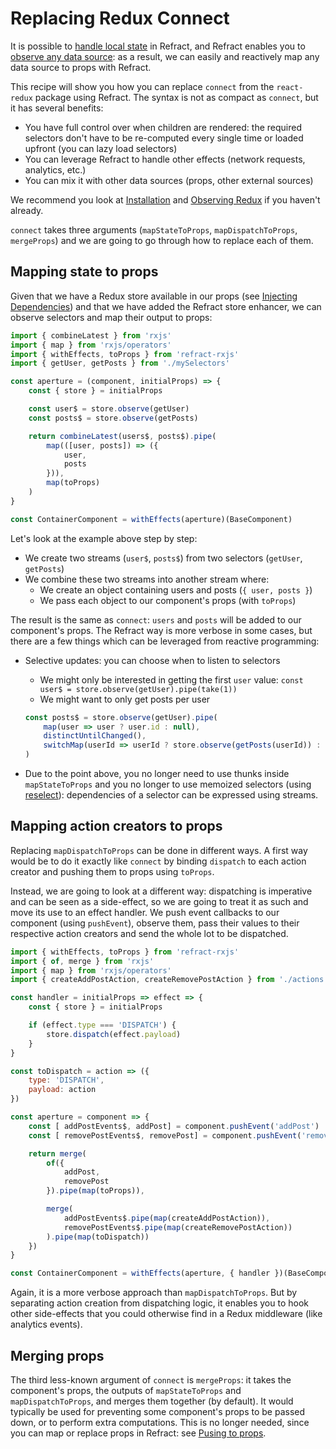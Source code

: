 # Replacing Redux Connect

It is possible to [handle local state](./handling-state.md) in Refract, and Refract enables you to [observe any data source](../usage/observing-anything.md): as a result, we can easily and reactively map any data source to props with Refract.

This recipe will show you how you can replace `connect` from the `react-redux` package using Refract. The syntax is not as compact as `connect`, but it has several benefits:

*   You have full control over when children are rendered: the required selectors don't have to be re-computed every single time or loaded upfront (you can lazy load selectors)
*   You can leverage Refract to handle other effects (network requests, analytics, etc.)
*   You can mix it with other data sources (props, other external sources)

We recommend you look at [Installation](../usage/installation.md) and [Observing Redux](../usage/observing-redux.md) if you haven't already.

`connect` takes three arguments (`mapStateToProps`, `mapDispatchToProps`, `mergeProps`) and we are going to go through how to replace each of them.

## Mapping state to props

Given that we have a Redux store available in our props (see [Injecting Dependencies](../usage/injecting-dependencies.md)) and that we have added the Refract store enhancer, we can observe selectors and map their output to props:

```js
import { combineLatest } from 'rxjs'
import { map } from 'rxjs/operators'
import { withEffects, toProps } from 'refract-rxjs'
import { getUser, getPosts } from './mySelectors'

const aperture = (component, initialProps) => {
    const { store } = initialProps

    const user$ = store.observe(getUser)
    const posts$ = store.observe(getPosts)

    return combineLatest(users$, posts$).pipe(
        map(([user, posts]) => ({
            user,
            posts
        })),
        map(toProps)
    )
}

const ContainerComponent = withEffects(aperture)(BaseComponent)
```

Let's look at the example above step by step:

*   We create two streams (`user$`, `posts$`) from two selectors (`getUser`, `getPosts`)
*   We combine these two streams into another stream where:
    *   We create an object containing users and posts (`{ user, posts }`)
    *   We pass each object to our component's props (with `toProps`)

The result is the same as `connect`: `users` and `posts` will be added to our component's props. The Refract way is more verbose in some cases, but there are a few things which can be leveraged from reactive programming:

*   Selective updates: you can choose when to listen to selectors
    *   We might only be interested in getting the first `user` value: `const user$ = store.observe(getUser).pipe(take(1))`
    *   We might want to only get posts per user


    ```js
    const posts$ = store.observe(getUser).pipe(
        map(user => user ? user.id : null),
        distinctUntilChanged(),
        switchMap(userId => userId ? store.observe(getPosts(userId)) : empty())
    )
    ```

*   Due to the point above, you no longer need to use thunks inside `mapStateToProps` and you no longer to use memoized selectors (using [reselect](https://github.com/reduxjs/reselect)): dependencies of a selector can be expressed using streams.

## Mapping action creators to props

Replacing `mapDispatchToProps` can be done in different ways. A first way would be to do it exactly like `connect` by binding `dispatch` to each action creator and pushing them to props using `toProps`.

Instead, we are going to look at a different way: dispatching is imperative and can be seen as a side-effect, so we are going to treat it as such and move its use to an effect handler. We push event callbacks to our component (using `pushEvent`), observe them, pass their values to their respective action creators and send the whole lot to be dispatched.

```js
import { withEffects, toProps } from 'refract-rxjs'
import { of, merge } from 'rxjs'
import { map } from 'rxjs/operators'
import { createAddPostAction, createRemovePostAction } from './actions'

const handler = initialProps => effect => {
    const { store } = initialProps

    if (effect.type === 'DISPATCH') {
        store.dispatch(effect.payload)
    }
}

const toDispatch = action => ({
    type: 'DISPATCH',
    payload: action
})

const aperture = component => {
    const [ addPostEvents$, addPost] = component.pushEvent('addPost')
    const [ removePostEvents$, removePost] = component.pushEvent('removePost')

    return merge(
        of({
            addPost,
            removePost
        }).pipe(map(toProps)),

        merge(
            addPostEvents$.pipe(map(createAddPostAction)),
            removePostEvents$.pipe(map(createRemovePostAction))
        ).pipe(map(toDispatch))
    })
}

const ContainerComponent = withEffects(aperture, { handler })(BaseComponent)
```

Again, it is a more verbose approach than `mapDispatchToProps`. But by separating action creation from dispatching logic, it enables you to hook other side-effects that you could otherwise find in a Redux middleware (like analytics events).

## Merging props

The third less-known argument of `connect` is `mergeProps`: it takes the component's props, the outputs of `mapStateToProps` and `mapDispatchToProps`, and merges them together (by default). It would typically be used for preventing some component's props to be passed down, or to perform extra computations. This is no longer needed, since you can map or replace props in Refract: see [Pusing to props](../usage/pushing-to-props.md).
